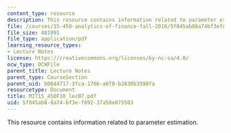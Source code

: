 ```yaml
---
content_type: resource
description: This resource contains information related to parameter estimation.
file: /courses/15-450-analytics-of-finance-fall-2010/5f845ab88a74bf3ef89237a58e075503_MIT15_450F10_lec07.pdf
file_size: 481991
file_type: application/pdf
learning_resource_types:
- Lecture Notes
license: https://creativecommons.org/licenses/by-nc-sa/4.0/
ocw_type: OCWFile
parent_title: Lecture Notes
parent_type: CourseSection
parent_uid: b0844717-3fca-1706-a0f8-b2830b3598fa
resourcetype: Document
title: MIT15_450F10_lec07.pdf
uid: 5f845ab8-8a74-bf3e-f892-37a58e075503
---
```

This resource contains information related to parameter estimation.